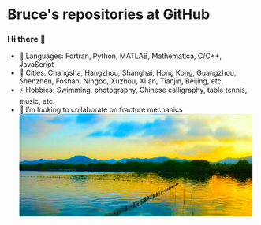 # Bruce's repositories at GitHub
### Hi there 👋
- 🌱 Languages: Fortran, Python, MATLAB, Mathematica, C/C++, JavaScript
- :city_sunrise: Cities: Changsha, Hangzhou, Shanghai, Hong Kong, Guangzhou, Shenzhen, Foshan, Ningbo, Xuzhou, Xi'an, Tianjin, Beijing, etc.
- ⚡ Hobbies: Swimming, photography, Chinese calligraphy, table tennis, music, etc.
- 👯 I’m looking to collaborate on fracture mechanics
![West Lake](./Photos/WestLake.png)
<!--
**cunyizju/cunyizju** is a ✨ _special_ ✨ repository because its `README.md` (this file) appears on your GitHub profile.

Here are some ideas to get you started:

- 🔭 I’m currently working on ...
- 🌱 I’m currently learning ...
- 👯 I’m looking to collaborate on ...
- 🤔 I’m looking for help with ...
- 💬 Ask me about ...
- 📫 How to reach me: ...
- 😄 Pronouns: ...
- ⚡ Fun fact: ...
-->
